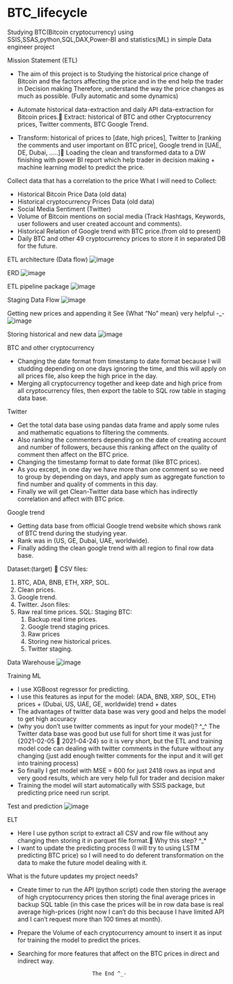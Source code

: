 # BTC_lifecycle
Studying BTC(Bitcoin cryptocurrency) using SSIS,SSAS,python,SQL,DAX,Power-BI and statistics(ML) in simple Data engineer project


Mission Statement (ETL)
* The aim of this project is to Studying the historical price change of Bitcoin and the factors affecting the price and in the end help the trader in Decision making Therefore, understand the way the price changes as much as possible. (Fully automatic and some dynamics)

* Automate historical data-extraction and daily API data-extraction for Bitcoin prices.
Extract: historical of BTC and other Cryptocurrency prices, Twitter comments, BTC Google Trend.

* Transform: historical of prices to [date, high prices], Twitter to [ranking the comments and user important on BTC price], Google trend in [UAE, DE, Dubai, …..]
Loading the clean and transformed data to a DW finishing with power BI report which help trader in decision making + machine learning model to predict the price.


Collect data that has a correlation to the price
What I will need to Collect:

* Historical Bitcoin Price Data (old data)
* Historical cryptocurrency Prices Data (old data)
* Social Media Sentiment (Twitter)
* Volume of Bitcoin mentions on social media (Track Hashtags, Keywords, user followers and user created account and comments).
* Historical Relation of Google trend with BTC price.(from old to present)
* Daily BTC and other 49 cryptocurrency prices to store it in separated DB for the future.


ETL architecture (Data flow)
![image](https://github.com/HuSSam-lab/BTC_lifecycle/assets/73494744/16941df8-0b59-4aa5-8900-f710764415b4)

ERD
![image](https://github.com/HuSSam-lab/BTC_lifecycle/assets/73494744/e2076746-b6f9-42ee-a9d0-3bd275ac20bb)

ETL pipeline package
![image](https://github.com/HuSSam-lab/BTC_lifecycle/assets/73494744/89e07ff8-cbd9-4feb-85cd-72617c1a98c3)

Staging Data Flow
![image](https://github.com/HuSSam-lab/BTC_lifecycle/assets/73494744/cf56a7e8-3240-4db1-953a-14337258975f)

Getting new prices and appending it
See {What “No” mean} very helpful -_-
![image](https://github.com/HuSSam-lab/BTC_lifecycle/assets/73494744/d8b5d32d-728e-4900-a260-7c82074a6b59)

Storing historical and new data
![image](https://github.com/HuSSam-lab/BTC_lifecycle/assets/73494744/46e63ce4-b336-4623-a697-42b5694544a6)

BTC and other cryptocurrency
* Changing the date format from timestamp to date format because I will studding depending on one days ignoring the time, and this will apply on all prices file, also keep the high price in the day.
* Merging all cryptocurrency together and keep date and high price from all cryptocurrency files, then export the table to SQL row table in staging data base.

Twitter
* Get the total data base using pandas data frame and apply some rules and mathematic equations to filtering the comments.
* Also ranking the commenters depending on the date of creating account and number of followers, because this ranking affect on the quality of comment then affect on the BTC price.
* Changing the timestamp format to date format (like BTC prices).
* As you except, in one day we have more than one comment so we need to group by depending on days, and apply sum as aggregate function to find number and quality of 
comments in this day.
* Finally we will get Clean-Twitter data base which has indirectly correlation and affect with BTC price.

Google trend
* Getting data base from official Google trend website which shows rank of BTC trend during the studying year.
* Rank was in (US, GE, Dubai, UAE, worldwide).
* Finally adding the clean google trend with all region to final row data base.


Dataset:(target) 🏡
CSV files:
  1. BTC, ADA, BNB, ETH, XRP, SOL.	
  2. Clean prices.
  3. Google trend.
  4. Twitter.
Json files:
  1. Raw real time prices.
SQL: 
   Staging BTC:
     1. Backup real time prices.
     2. Google trend staging prices.
     3. Raw prices
     4. Storing new historical prices.
     5. Twitter staging.

Data Warehouse
![image](https://github.com/HuSSam-lab/BTC_lifecycle/assets/73494744/dd49764c-8dcd-40aa-849e-4ee55d0fe3cc)


Training ML
* I use XGBoost regressor for predicting.
* I use this features as input for the model:
(ADA, BNB, XRP, SOL, ETH) prices + (Dubai, US, UAE, GE, worldwide) trend + dates
* The advantages of twitter data base was very good and helps the model to get high accuracy 
* (why you don’t use twitter comments as input for your model)? ^_^
The Twitter data base was good but use full for short time it was just for {2021-02-05  2021-04-24} so it is very short, but the ETL and training model code can dealing with twitter comments in the future without any changing (just add enough twitter comments for the input and it will get into training process)
* So finally I get model with MSE = 600 for just 2418 rows as input and very good results, which are very help full for trader and decision maker
* Training the model will start automatically with SSIS package, but predicting price need run script.


Test and prediction
![image](https://github.com/HuSSam-lab/BTC_lifecycle/assets/73494744/51e225b3-46c0-41fb-aa99-9e55202fa1f1)


ELT
* Here I use python script to extract all CSV and row file without any changing then storing it in parquet file format.
Why this step? ^_*
* I want to update the predicting process (I will try to using LSTM predicting BTC price) so I will need to do deferent transformation on the data to make the future model dealing with it.


What is the future updates my project needs?

* Create timer to run the API (python script) code then storing the average of high cryptocurrency prices then storing the final average prices in backup SQL table (in this case the prices will be in row data base is real average high-prices {right now I can’t do this because I have limited API and I can’t request more than 100 times at month}.
* Prepare the Volume of each cryptocurrency amount to insert it as input for training the model to predict the prices.
* Searching for more features that affect on the BTC prices in direct and indirect way.

                              The End ^_-
















